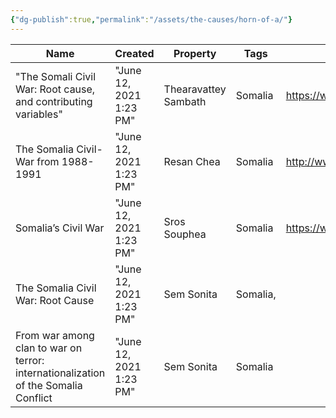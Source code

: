 ```yaml
---
{"dg-publish":true,"permalink":"/assets/the-causes/horn-of-a/"}
---
```


|Name|Created|Property|Tags|URL|
|---|---|---|---|---|
|"The Somali Civil War: Root cause, and contributing variables"|"June 12, 2021 1:23 PM"|Thearavattey Sambath|Somalia|https://www.researchgate.net/publication/325115768_The_Somali_Civil_War_Root_cause_and_contributing_variables|
|The Somalia Civil-War from 1988-1991|"June 12, 2021 1:23 PM"|Resan Chea|Somalia|http://www.iosrjournals.org/iosr-jhss/papers/Vol.%2024%20Issue4/Series-2/K2404028894.pdf|
|Somalia’s Civil War|"June 12, 2021 1:23 PM"|Sros Souphea|Somalia|https://www.researchgate.net/publication/351160269_Research_on_Somalia's_Civil_war|
|The Somalia Civil War: Root Cause|"June 12, 2021 1:23 PM"|Sem Sonita|Somalia,|
|From war among clan to war on terror: internationalization of the Somalia Conflict|"June 12, 2021 1:23 PM"|Sem Sonita|Somalia||